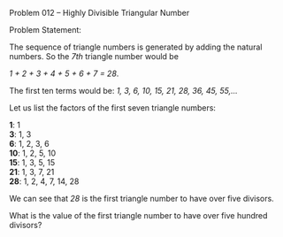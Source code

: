 Problem 012 – Highly Divisible Triangular Number

Problem Statement:

The sequence of triangle numbers is generated by adding the natural numbers. So the *7th* triangle number would be

*1 + 2 + 3 + 4 + 5 + 6 + 7 = 28*.

The first ten terms would be: *1, 3, 6, 10, 15, 21, 28, 36, 45, 55,...*

Let us list the factors of the first seven triangle numbers:


**1**: 1 <br>
**3**: 1, 3<br>
**6**: 1, 2, 3, 6<br>
**10**: 1, 2, 5, 10<br>
**15**: 1, 3, 5, 15<br>
**21**: 1, 3, 7, 21<br>
**28**: 1, 2, 4, 7, 14, 28<br>

We can see that *28* is the first triangle number to have over five divisors.

What is the value of the first triangle number to have over five hundred divisors?
